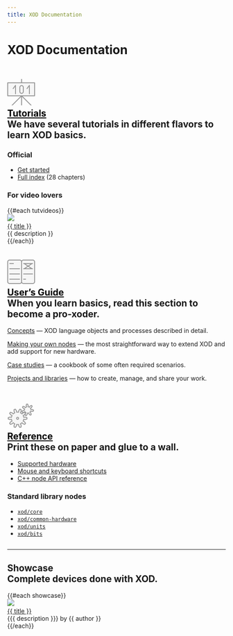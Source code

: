 ```yaml
---
title: XOD Documentation
---
```


<style>
/* Force linked headers to be black, not blue */
h2 .content a {
  color: black;
  text-decoration: underline;
}

/* Style for tutorial/guide/reference icons */
.ui.icon.header img {
  width: 64px;
  opacity: 0.4;
}

#showcase-cards .card {
  width: 340px;
}

/* Keep all images the same size */
#showcase-cards .card img {
  height: 191px; /* Aspect ratio 16/9 for 340px width */
  object-fit: cover;
}
</style>

XOD Documentation
=================

<div class="ui three column doubling stackable horizontally padded grid">

<!------------------------ Tutorial ------------------------->
<div class="column">
<h2 class="ui icon header">
  <a href="./tutorial/">
    <img src="./__img__/tutorial.svg" />
  </a>
  <div class="content">
    <a href="./tutorial/">Tutorials</a>
    <div class="sub header">We have several tutorials in different flavors to learn XOD basics.</div>
  </div>
</h2>

<h3 class="ui header">Official</h3>

* [Get started](./tutorial/install/)
* [Full index](./tutorial/) (28 chapters)

<h3>For video lovers</h3>

<div class="ui relaxed list">
  {{#each tutvideos}}
    <div class="item">
      <img class="ui avatar image" src="{{ avatar }}">
      <div class="content">
        <a href="{{ url }}" target="_blank">{{ title }}</a>
        <div class="description">{{ description }}</div>
      </div>
    </div>
  {{/each}}
</div>

</div><!-- column -->

<!-------------------------- Guide -------------------------->
<div class="column">
<h2 class="ui icon header">
  <a href="./guide/">
    <img src="./__img__/guide.svg" />
  </a>
  <div class="content">
    <a href="./guide/">User’s Guide</a>
    <div class="sub header">When you learn basics, read this section to become a pro-xoder.</div>
  </div>
</h2>

[Concepts](./guide/#concepts) — XOD language objects and processes
described in detail.

[Making your own nodes](./guide/#making-your-own-nodes) — the most
straightforward way to extend XOD and add support for new hardware.

[Case studies](./guide/#case-studies) — a cookbook of some often required
scenarios.

[Projects and libraries](./guide/#projects-and-libraries) — how to
create, manage, and share your work.

</div><!-- column -->

<!------------------------ Reference ------------------------>
<div class="column">
<h2 class="ui icon header">
  <a href="./reference">
    <img src="./__img__/reference.svg" />
  </a>
  <div class="content">
    <a href="./reference/">Reference</a>
    <div class="sub header">Print these on paper and glue to a wall.</div>
  </div>
</h2>

* [Supported hardware](./reference/supported-hardware/) <i class="ui large green microchip icon"></i>
* [Mouse and keyboard shortcuts](./reference/shortcuts/)
* [C++ node API reference](./reference/node-cpp-api/)

<h3 class="ui header">Standard library nodes</h3>

* [`xod/core`](/libs/xod/core/)
* [`xod/common-hardware`](/libs/xod/common-hardware/)
* [`xod/units`](/libs/xod/units/)
* [`xod/bits`](/libs/xod/bits/)

</div><!-- column -->

</div><!-- grid -->

---

<h2 id="showcase" class="ui header">
  <div class="content">
    Showcase
    <div class="sub header">Complete devices done with XOD.</div>
  </div>
</h2>

<div id="showcase-cards" class="ui cards">
  {{#each showcase}}
    <div class="card">
      <div class="image">
        <img src="{{ image }}" />
      </div>
      <div class="content">
        <a class="header" href="{{ url }}" target="_blank">{{ title }}</a>
        <div class="meta">{{{ description }}} by {{ author }}</div>
      </div>
    </div>
  {{/each}}
</div>
